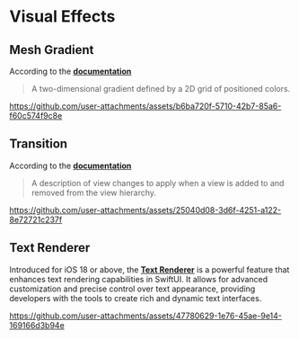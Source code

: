 # Visual Effects
## Mesh Gradient
According to the [**documentation**](https://developer.apple.com/documentation/swiftui/meshgradient)
> A two-dimensional gradient defined by a 2D grid of positioned colors.


https://github.com/user-attachments/assets/b6ba720f-5710-42b7-85a6-f60c574f9c8e

## Transition
According to the [**documentation**](https://developer.apple.com/documentation/swiftui/transition)
> A description of view changes to apply when a view is added to and removed from the view hierarchy.


https://github.com/user-attachments/assets/25040d08-3d6f-4251-a122-8e72721c237f

## Text Renderer
Introduced for iOS 18 or above, the [**Text Renderer**](https://developer.apple.com/documentation/swiftui/view/textrenderer(_:)) is a powerful feature that enhances text rendering capabilities in SwiftUI. It allows for advanced customization and precise control over text appearance, providing developers with the tools to create rich and dynamic text interfaces.


https://github.com/user-attachments/assets/47780629-1e76-45ae-9e14-169166d3b94e

